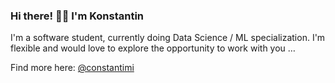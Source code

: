 ### Hi there! 👋🏻 I'm Konstantin
I'm a software student, currently doing  Data Science / ML specialization. I'm flexible and would love to explore the opportunity to work with you …

Find more here: [@constantimi](https://beacons.page/constantimi)

<!--
**constantimi/constantimi** is a ✨ _special_ ✨ repository because its `README.md` (this file) appears on your GitHub profile.

Here are some ideas to get you started:

- 🔭 I’m currently working on ...
- 🌱 I’m currently learning ...
- 👯 I’m looking to collaborate on ...
- 🤔 I’m looking for help with ...
- 💬 Ask me about ...
- 📫 How to reach me: ...
- 😄 Pronouns: ...
- ⚡ Fun fact: ...
-->
